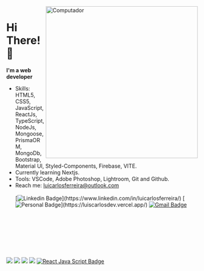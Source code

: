 <img src="https://raw.githubusercontent.com/MicaelliMedeiros/micaellimedeiros/master/image/computer-illustration.png" min-width="400px" max-width="400px" width="400px" align="right" alt="Computador">


# Hi There! 👋


**I'm a web developer**

- Skills: HTML5, CSS5, JavaScript, ReactJs, TypeScript, NodeJs, Mongoose, PrismaORM, MongoDb, Bootstrap, Material UI, Styled-Components, Firebase, VITE.
- Currently learning  Nextjs.
- Tools: VSCode, Adobe Photoshop, Lightroom, Git and Github.
- Reach me: luicarlosferreira@outlook.com
  <br>
  <br>
[![Linkedin Badge](https://img.shields.io/badge/-LinkedIn-6633cc?style=flat-square&logo=Linkedin&logoColor=white&link=[https://www.linkedin.com/in/fernanda-kipper-5958a61a9/](https://www.linkedin.com/in/luicarlosferreira/))](https://www.linkedin.com/in/luicarlosferreira/)
[![Personal Badge](https://img.shields.io/badge/-Website-6633cc?style=flat-square&logo=Me&logoColor=white&link=https://[www.fernandakipper.com/](https://luiscarlosdev.vercel.app/))](https://luiscarlosdev.vercel.app/)
[![Gmail Badge]()](mailto:luicarlosferreira@outlook.com)


</br> <br> <br> <br>
<p align="left">
  <br>
  <br>
  <a href="#" alt="Html5">
  <img src="https://img.shields.io/badge/HTML5-E34F26?style=for-the-badge&logo=html5&logoColor=white"/></a>
  <a href="#" alt="Css3">
  <img src="https://img.shields.io/badge/CSS3-1572B6?style=for-the-badge&logo=css3&logoColor=white"/></a>  
  <a href="#" alt="Bootstrap">
  <img src="https://img.shields.io/badge/Bootstrap-563D7C?style=for-the-badge&logo=bootstrap&logoColor=white"/></a>  
  <a href="#" alt="Javascript">
  <img src="https://img.shields.io/badge/JavaScript-323330?style=for-the-badge&logo=javascript&logoColor=F7DF1E"/></a>
  <a href="#" alt="ReactJs">
  <img src="https://img.shields.io/badge/React-20232A?style=for-the-badge&logo=react&logoColor=61DAFB" alt="React Java Script Badge" /></a>
   
</p>  
